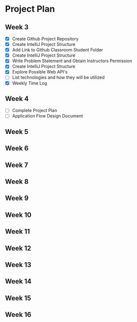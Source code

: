 # Project Plan

##  Week 3
- [x] Create Github Project Repository
- [x] Create IntelliJ Project Structure
- [x] Add Link to Github Classroom Student Folder
- [x] Create IntelliJ Project Structure
- [x] Write Problem Statement and Obtain Instructors Permission
- [x] Create IntelliJ Project Structure
- [x] Explore Possible Web API's
- [ ] List technologies and how they will be utilized
- [x] Weekly Time Log

##  Week 4
- [ ] Complete Project Plan
- [ ] Application Flow Design Document

##  Week 5

##  Week 6

##  Week 7

##  Week 8

##  Week 9

##  Week 10

##  Week 11

##  Week 12

##  Week 13

##  Week 14

##  Week 15

##  Week 16